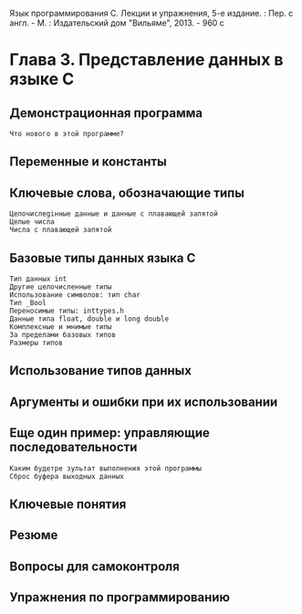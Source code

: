 Язык программирования С. Лекции и упражнения, 5-е издание. : Пер. с англ. - М. : Издательский дом "Вильяме", 2013. - 960 с

# Глава 3. Представление данных в языке С

## Демонстрационная программа
    Что нового в этой программе?
## Переменные и константы
## Ключевые слова, обозначающие типы
    Целочислеgiнные данные и данные с плавающей запятой
    Целые числа
    Числа с плавающей запятой
## Базовые типы данных языка С
    Тип данных int
    Другие целочисленные типы
    Использование символов: тип char
    Тип _Вооl
    Переносимые типы: inttypes.h
    Данные типа float, douЬle и long douЬle
    Комплексные и мнимые типы
    За пределами базовых типов
    Размеры типов
## Использование типов данных
## Аргументы и ошибки при их использовании
## Еще один пример: управляющие последовательности
    Каким будетре зультат выполнения этой программы
    Сброс буфера выходных данных
## Ключевые понятия
## Резюме
## Вопросы для самоконтроля
## Упражнения по программированию



